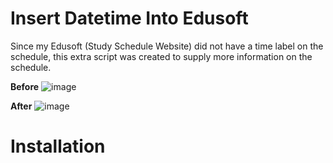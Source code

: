 # Insert Datetime Into Edusoft
Since my Edusoft (Study Schedule Website) did not have a time label on the schedule, this extra script was created to supply more information on the schedule.

**Before**
![image](https://github.com/PlayerNguyen/Insert-Datetime-Into-Edusoft/assets/10703461/b85094c8-e2fc-492b-ac0f-21e0d6d00f2a)

**After**
![image](https://github.com/PlayerNguyen/Insert-Datetime-Into-Edusoft/assets/10703461/1b3ae700-ab67-4c2d-b9a5-46a3931de5fb)

# Installation
